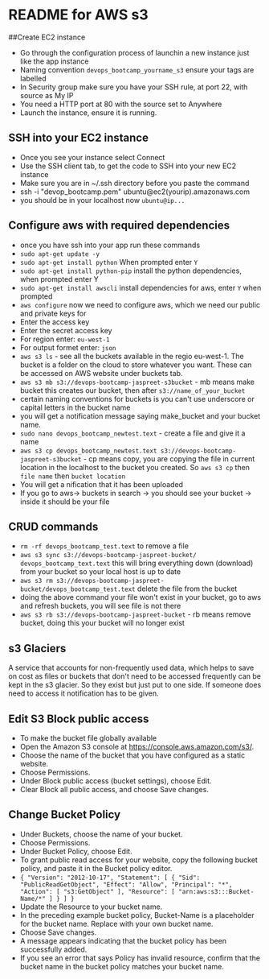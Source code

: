 # README for AWS s3

##Create EC2 instance
- Go through the configuration process of launchin a new instance just like the app instance
- Naming convention `devops_bootcamp_yourname_s3` ensure your tags are labelled
- In Security group make sure you have your SSH rule, at port 22, with source as My IP
- You need a HTTP port at 80 with the source set to Anywhere
- Launch the instance, ensure it is running.


## SSH into your EC2 instance
- Once you see your instance select Connect
- Use the SSH client tab, to get the code to SSH into your new EC2 instance
- Make sure you are in ~/.ssh directory before you paste the command
- ssh -i "devop_bootcamp.pem" ubuntu@ec2(yourip).amazonaws.com
- you should be in your localhost now `ubuntu@ip...`

## Configure aws with required dependencies
- once you have ssh into your app run these commands
- `sudo apt-get update -y`
- `sudo apt-get install python` When prompted enter `Y`
- `sudo apt-get install python-pip` install the python dependencies, when prompted enter Y
- `sudo apt-get install awscli` install dependencies for aws, enter `Y` when prompted
- `aws configure` now we need to configure aws, which we need our public and private keys for
- Enter the access key
- Enter the secret access key
- For region enter: `eu-west-1`
- For output formet enter: `json`
- `aws s3 ls` - see all the buckets available in the regio eu-west-1. The bucket is a folder on the cloud to store whatever you want. These can be accessed on AWS website under buckets tab.
- `aws s3 mb s3://devops-bootcamp-jaspreet-s3bucket` - mb means make bucket this creates our bucket, then after `s3://name_of_your_bucket`
- certain naming conventions for buckets is you can't use underscore or capital letters in the bucket name
- you will get a notification message saying make_bucket and your bucket name.
- `sudo nano devops_bootcamp_newtest.text` - create a file and give it a name
- `aws s3 cp devops_bootcamp_newtest.text s3://devops-bootcamp-jaspreet-s3bucket` - cp means copy, you are copying the file in current location in the localhost to the bucket you created. So `aws s3 cp` then `file name` then `bucket location`
- You will get a nification that it has been uploaded
- If you go to aws-> buckets in search -> you should see your bucket -> inside it should be your file

## CRUD commands
- `rm -rf devops_bootcamp_test.text` to remove a file
- `aws s3 sync s3://devops-bootcamp-jaspreet-bucket/ devops_bootcamp_text.text` this will bring everything down (download) from your bucket so your local host is up to date
- `aws s3 rm s3://devops-bootcamp-jaspreet-bucket/devops_bootcamp_test.text` delete the file from the bucket
- doing the above command your file won't exist in your bucket, go to aws and refresh buckets, you will see file is not there
- `aws s3 rb s3://devops-bootcamp-jaspreet-bucket` - rb means remove bucket, doing this your bucket will no longer exist

## s3 Glaciers
A service that accounts for non-frequently used data, which helps to save on cost as files or buckets that don't need to be accessed frequently can be kept in the s3 glacier. So they exist but just put to one side. If someone does need to access it notification has to be given.

## Edit S3 Block public access
- To make the bucket file globally available
- Open the Amazon S3 console at https://console.aws.amazon.com/s3/.
- Choose the name of the bucket that you have configured as a static website.
- Choose Permissions.
- Under Block public access (bucket settings), choose Edit.
- Clear Block all public access, and choose Save changes.

## Change Bucket Policy
- Under Buckets, choose the name of your bucket.
- Choose Permissions.
- Under Bucket Policy, choose Edit.
- To grant public read access for your website, copy the following bucket policy, and paste it in the Bucket policy editor.
- `{
    "Version": "2012-10-17",
    "Statement": [
        {
            "Sid": "PublicReadGetObject",
            "Effect": "Allow",
            "Principal": "*",
            "Action": [
                "s3:GetObject"
            ],
            "Resource": [
                "arn:aws:s3:::Bucket-Name/*"
            ]
        }
    ]
   }`
- Update the Resource to your bucket name.
- In the preceding example bucket policy, Bucket-Name is a placeholder for the bucket name. Replace with your own bucket name.
- Choose Save changes.
- A message appears indicating that the bucket policy has been successfully added.
- If you see an error that says Policy has invalid resource, confirm that the bucket name in the bucket policy matches your bucket name.
